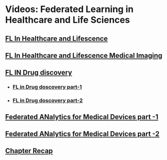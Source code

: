 
# Videos: Federated Learning in Healthcare and Life Sciences


## [FL In Healthcare and Lifescence](https://developer.download.nvidia.com/assets/Clara/flare/tutorials/Chapter11/part5-chapter11-11.1-healthcare.mp4)
## [FL In Healthcare and Lifescence Medical Imaging](https://developer.download.nvidia.com/assets/Clara/flare/tutorials/Chapter11/part5-chapter11-11.1-healthcare_nb.mp4)

## [FL IN Drug discovery](https://developer.download.nvidia.com/assets/Clara/flare/tutorials/Chapter11/part5-chapter11-11.2-healthcare.mp4)
* ### [FL in Drug doscovery part-1](https://developer.download.nvidia.com/assets/Clara/flare/tutorials/Chapter11/part5-chapter11-11.2.1-healthcare_nb.mp4)
* ### [FL in Drug doscovery part-2](https://developer.download.nvidia.com/assets/Clara/flare/tutorials/Chapter11/part5-chapter11-11.2.2-healthcare_nb.mp4)

## [Federated ANalytics for Medical Devices part -1](https://developer.download.nvidia.com/assets/Clara/flare/tutorials/Chapter11/part5_chapter11-11.3-healthcare.mp4)
## [Federated ANalytics for Medical Devices part -2](https://developer.download.nvidia.com/assets/Clara/flare/tutorials/Chapter11/part5-chapter11-11.3-healthcare_nb.mp4)
## [Chapter Recap](https://developer.download.nvidia.com/assets/Clara/flare/tutorials/Chapter11/part5-chapter11-11.4-healthcare.mp4)










